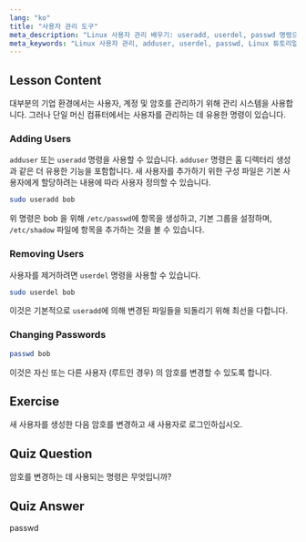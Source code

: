 ```yaml
---
lang: "ko"
title: "사용자 관리 도구"
meta_description: "Linux 사용자 관리 배우기: useradd, userdel, passwd 명령으로 사용자 추가, 제거 및 암호 변경. 이 초보자 친화적인 가이드로 시작하세요!"
meta_keywords: "Linux 사용자 관리, adduser, userdel, passwd, Linux 튜토리얼, 초보자 Linux, 사용자 계정, Linux 명령"
---
```


## Lesson Content

대부분의 기업 환경에서는 사용자, 계정 및 암호를 관리하기 위해 관리 시스템을 사용합니다. 그러나 단일 머신 컴퓨터에서는 사용자를 관리하는 데 유용한 명령이 있습니다.

### Adding Users

`adduser` 또는 `useradd` 명령을 사용할 수 있습니다. `adduser` 명령은 홈 디렉터리 생성과 같은 더 유용한 기능을 포함합니다. 새 사용자를 추가하기 위한 구성 파일은 기본 사용자에게 할당하려는 내용에 따라 사용자 정의할 수 있습니다.

```bash
sudo useradd bob
```

위 명령은 bob 을 위해 `/etc/passwd`에 항목을 생성하고, 기본 그룹을 설정하며, `/etc/shadow` 파일에 항목을 추가하는 것을 볼 수 있습니다.

### Removing Users

사용자를 제거하려면 `userdel` 명령을 사용할 수 있습니다.

```bash
sudo userdel bob
```

이것은 기본적으로 `useradd`에 의해 변경된 파일들을 되돌리기 위해 최선을 다합니다.

### Changing Passwords

```bash
passwd bob
```

이것은 자신 또는 다른 사용자 (루트인 경우) 의 암호를 변경할 수 있도록 합니다.

## Exercise

새 사용자를 생성한 다음 암호를 변경하고 새 사용자로 로그인하십시오.

## Quiz Question

암호를 변경하는 데 사용되는 명령은 무엇입니까?

## Quiz Answer

passwd

